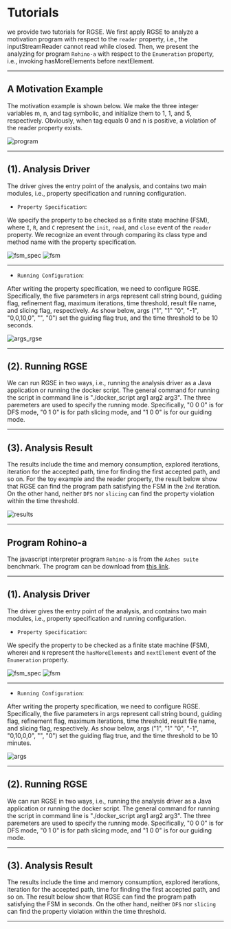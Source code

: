 ﻿Tutorials
===========================
we provide two tutorials for RGSE. We first apply RGSE to analyze a motivation program with respect to the `reader` property, i.e., the inputStreamReader cannot read while closed. 
Then, we present the analyzing for program `Rohino-a` with respect to the `Enumeration` property, i.e., invoking hasMoreElements before nextElement.
  
-------------------------

## **A Motivation Example**
 
The motivation example is shown below. We make the three integer variables m, n, and tag symbolic, and initialize them to 1, 1, and 5, respectively. 
Obviously, when tag equals 0 and n is positive, a violation of the reader property exists. 

![program](https://raw.githubusercontent.com/srv4j/images/master/moti.jpg)
 
------------------------------------------

## **(1). Analysis Driver**

The driver gives the entry point of the analysis, and contains two main modules, i.e., 
property specification and running configuration. 

* `Property Specification`: 
  
We specify the property to be checked as a finite state machine (FSM), where `I`, `R`, and `C` represent the `init`, 
`read`, and `close` event of the `reader` property. We recognize an event through comparing its class type and method 
name with the property specification. 
		
![fsm_spec](https://raw.githubusercontent.com/srv4j/images/master/FSA_moti.jpg)
![fsm](https://raw.githubusercontent.com/srv4j/images/master/FSM.jpg)
			
------------------------------------------

* `Running Configuration`: 

After writing the property specification, we need to configure RGSE. Specifically, the five parameters in args represent call string bound, 
guiding flag, refinement flag, maximum iterations, time threshold, result file name, and slicing flag, respectively. As show below, args ("1", "1"
"0", "-1", "0,0,10,0", "", "0") set the guiding flag true, and the time threshold to be 10 seconds.
		
![args_rgse](https://raw.githubusercontent.com/srv4j/images/master/args_moti.jpg)

----------------------------------------- 

## **(2). Running RGSE**

We can run RGSE in two ways, i.e., running the analysis driver as a Java application or running the docker script. The general command 
for running the script in command line is "./docker_script arg1 arg2 arg3". The three paremeters are used to specify the running mode.
Specifically, "0 0 0" is for DFS mode, "0 1 0" is for path slicing mode, and "1 0 0" is for our guiding mode. 

---------------------------------
## **(3). Analysis Result**
The results include the time and memory consumption, explored iterations, iteration for the accepted path, time for finding 
the first accepted path, and so on. For the toy example and the reader property, the result below show that RGSE can find the 
program path satisfying the FSM in the `2nd` iteration. On the other hand, neither `DFS` nor `slicing` can find the property violation
within the time threshold.  

![results](https://raw.githubusercontent.com/srv4j/images/master/moti_result.jpg)

---------------------------------------------------------

## **Program Rohino-a**

The javascript interpreter program `Rohino-a` is from the `Ashes suite` benchmark. The program can be download from [this link]().

-------------------
 
## **(1). Analysis Driver**

The driver gives the entry point of the analysis, and contains two main modules, i.e., 
property specification and running configuration. 

* `Property Specification`: 

We specify the property to be checked as a finite state machine (FSM), where`H` and `N` represent the
`hasMoreElements` and `nextElement` event of the `Enumeration` property. 

![fsm_spec](https://raw.githubusercontent.com/srv4j/images/master/FSM_specRohino.jpg)
![fsm](https://raw.githubusercontent.com/srv4j/images/master/FSM_bloat.jpg)

---------------------------------------

* `Running Configuration`: 

After writing the property specification, we need to configure RGSE. Specifically, the five parameters in args represent call string bound, 
guiding flag, refinement flag, maximum iterations, time threshold, result file name, and slicing flag, respectively. As show below, args ("1", "1"
"0", "-1", "0,10,0,0", "", "0") set the guiding flag true, and the time threshold to be 10 minutes.

![args](https://raw.githubusercontent.com/srv4j/images/master/args_rohino.jpg)

------------------------------

## **(2). Running RGSE**

We can run RGSE in two ways, i.e., running the analysis driver as a Java application or running the docker script. The general command 
for running the script in command line is "./docker_script arg1 arg2 arg3". The three paremeters are used to specify the running mode.
Specifically, "0 0 0" is for DFS mode, "0 1 0" is for path slicing mode, and "1 0 0" is for our guiding mode. 

---------------------------------

## **(3). Analysis Result**
The results include the time and memory consumption, explored iterations, iteration for the accepted path, time for finding 
the first accepted path, and so on. The result below show that RGSE can find the program path satisfying the FSM in seconds. 
On the other hand, neither `DFS` nor `slicing` can find the property violation within the time threshold. 


---------------------------------
